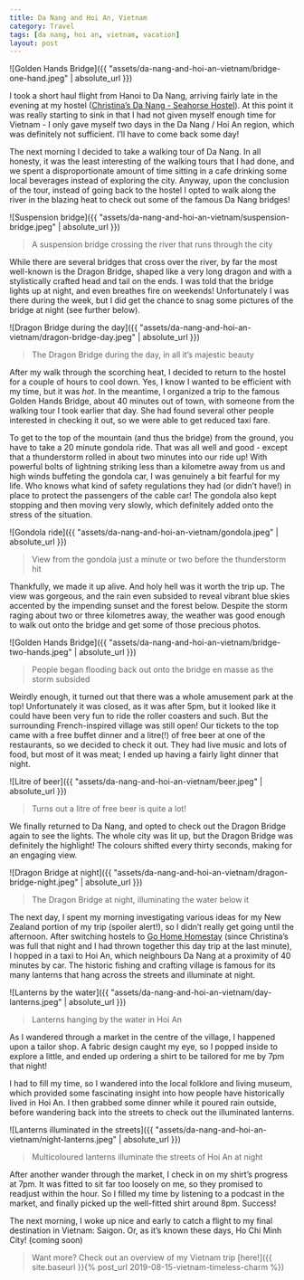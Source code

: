 ```yaml
---
title: Da Nang and Hoi An, Vietnam
category: Travel
tags: [da nang, hoi an, vietnam, vacation]
layout: post
---
```


![Golden Hands Bridge]({{ "assets/da-nang-and-hoi-an-vietnam/bridge-one-hand.jpeg" | absolute_url }})

I took a short haul flight from Hanoi to Da Nang, arriving fairly late in the evening at my hostel ([Christina’s Da Nang - Seahorse Hostel](https://www.tripadvisor.ca/Hotel_Review-g298085-d15638266-Reviews-Christina_s_Da_Nang_Seahorse_Hostel_Bar-Da_Nang.html?m=19905)). At this point it was really starting to sink in that I had not given myself enough time for Vietnam - I only gave myself two days in the Da Nang / Hoi An region, which was definitely not sufficient. I’ll have to come back some day!<!--more-->

The next morning I decided to take a walking tour of Da Nang. In all honesty, it was the least interesting of the walking tours that I had done, and we spent a disproportionate amount of time sitting in a cafe drinking some local beverages instead of exploring the city. Anyway, upon the conclusion of the tour, instead of going back to the hostel I opted to walk along the river in the blazing heat to check out some of the famous Da Nang bridges!

![Suspension bridge]({{ "assets/da-nang-and-hoi-an-vietnam/suspension-bridge.jpeg" | absolute_url }})
> A suspension bridge crossing the river that runs through the city

While there are several bridges that cross over the river, by far the most well-known is the Dragon Bridge, shaped like a very long dragon and with a stylistically crafted head and tail on the ends. I was told that the bridge lights up at night, and even breathes fire on weekends! Unfortunately I was there during the week, but I did get the chance to snag some pictures of the bridge at night (see further below).

![Dragon Bridge during the day]({{ "assets/da-nang-and-hoi-an-vietnam/dragon-bridge-day.jpeg" | absolute_url }})
> The Dragon Bridge during the day, in all it’s majestic beauty

After my walk through the scorching heat, I decided to return to the hostel for a couple of hours to cool down. Yes, I know I wanted to be efficient with my time, but it was *hot*. In the meantime, I organized a trip to the famous Golden Hands Bridge, about 40 minutes out of town, with someone from the walking tour I took earlier that day. She had found several other people interested in checking it out, so we were able to get reduced taxi fare.

To get to the top of the mountain (and thus the bridge) from the ground, you have to take a 20 minute gondola ride. That was all well and good - except that a thunderstorm rolled in about two minutes into our ride up! With powerful bolts of lightning striking less than a kilometre away from us and high winds buffeting the gondola car, I was genuinely a bit fearful for my life. Who knows what kind of safety regulations they had (or didn’t have!) in place to protect the passengers of the cable car! The gondola also kept stopping and then moving very slowly, which definitely added onto the stress of the situation.

![Gondola ride]({{ "assets/da-nang-and-hoi-an-vietnam/gondola.jpeg" | absolute_url }})
> View from the gondola just a minute or two before the thunderstorm hit

Thankfully, we made it up alive. And holy hell was it worth the trip up. The view was gorgeous, and the rain even subsided to reveal vibrant blue skies accented by the impending sunset and the forest below. Despite the storm raging about two or three kilometres away, the weather was good enough to walk out onto the bridge and get some of those precious photos.

![Golden Hands Bridge]({{ "assets/da-nang-and-hoi-an-vietnam/bridge-two-hands.jpeg" | absolute_url }})
> People began flooding back out onto the bridge en masse as the storm subsided

Weirdly enough, it turned out that there was a whole amusement park at the top! Unfortunately it was closed, as it was after 5pm, but it looked like it could have been very fun to ride the roller coasters and such. But the surrounding French-inspired village was still open! Our tickets to the top came with a free buffet dinner and a litre(!) of free beer at one of the restaurants, so we decided to check it out. They had live music and lots of food, but most of it was meat; I ended up having a fairly light dinner that night.

![Litre of beer]({{ "assets/da-nang-and-hoi-an-vietnam/beer.jpeg" | absolute_url }})
> Turns out a litre of free beer is quite a lot!

We finally returned to Da Nang, and opted to check out the Dragon Bridge again to see the lights. The whole city was lit up, but the Dragon Bridge was definitely the highlight! The colours shifted every thirty seconds, making for an engaging view.

![Dragon Bridge at night]({{ "assets/da-nang-and-hoi-an-vietnam/dragon-bridge-night.jpeg" | absolute_url }})
> The Dragon Bridge at night, illuminating the water below it

The next day, I spent my morning investigating various ideas for my New Zealand portion of my trip (spoiler alert!), so I didn’t really get going until the afternoon. After switching hostels to [Go Home Homestay](https://www.tripadvisor.ca/Hotel_Review-g298085-d16725569-Reviews-Go_Home_Homestay_Coffee-Da_Nang.html?m=19905) (since Christina’s was full that night and I had thrown together this day trip at the last minute), I hopped in a taxi to Hoi An, which neighbours Da Nang at a proximity of 40 minutes by car. The historic fishing and crafting village is famous for its many lanterns that hang across the streets and illuminate at night.

![Lanterns by the water]({{ "assets/da-nang-and-hoi-an-vietnam/day-lanterns.jpeg" | absolute_url }})
> Lanterns hanging by the water in Hoi An

As I wandered through a market in the centre of the village, I happened upon a tailor shop. A fabric design caught my eye, so I popped inside to explore a little, and ended up ordering a shirt to be tailored for me by 7pm that night!

I had to fill my time, so I wandered into the local folklore and living museum, which provided some fascinating insight into how people have historically lived in Hoi An. I then grabbed some dinner while it poured rain outside, before wandering back into the streets to check out the illuminated lanterns.

![Lanterns illuminated in the streets]({{ "assets/da-nang-and-hoi-an-vietnam/night-lanterns.jpeg" | absolute_url }})
> Multicoloured lanterns illuminate the streets of Hoi An at night

After another wander through the market, I check in on my shirt’s progress at 7pm. It was fitted to sit far too loosely on me, so they promised to readjust within the hour. So I filled my time by listening to a podcast in the market, and finally picked up the well-fitted shirt around 8pm. Success!

The next morning, I woke up nice and early to catch a flight to my final destination in Vietnam: Saigon. Or, as it’s known these days, Ho Chi Minh City! (coming soon)

> Want more? Check out an overview of my Vietnam trip [here!]({{ site.baseurl }}{% post_url 2019-08-15-vietnam-timeless-charm %})